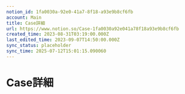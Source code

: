 ```yaml
---
notion_id: 1fa0030a-92e0-41a7-8f18-a93e9b8cf6fb
account: Main
title: Case詳細
url: https://www.notion.so/Case-1fa0030a92e041a78f18a93e9b8cf6fb
created_time: 2023-08-31T03:19:00.000Z
last_edited_time: 2023-09-07T14:50:00.000Z
sync_status: placeholder
sync_time: 2025-07-12T15:01:15.090060
---
```

# Case詳細
